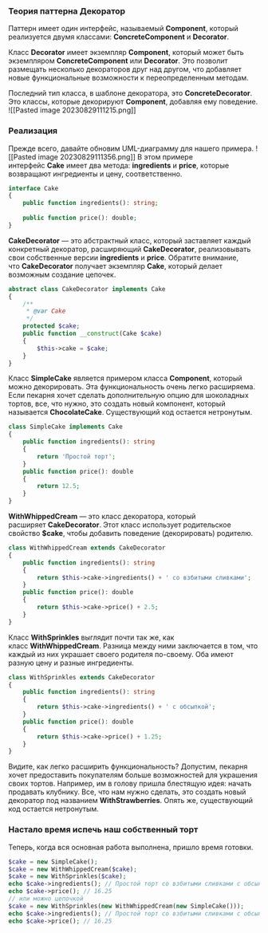 ### Теория паттерна Декоратор

Паттерн имеет один интерфейс, называемый **Component**, который реализуется двумя классами: **ConcreteComponent** и **Decorator**.

Класс **Decorator** имеет экземпляр **Component**, который может быть экземпляром **ConcreteComponent** или **Decorator**. Это позволит размещать несколько декораторов друг над другом, что добавляет новые функциональные возможности к переопределенным методам.

Последний тип класса, в шаблоне декоратора, это **ConcreteDecorator**. Это классы, которые декорируют **Component**, добавляя ему поведение.
![[Pasted image 20230829111215.png]]
### Реализация

Прежде всего, давайте обновим UML-диаграмму для нашего примера.
![[Pasted image 20230829111356.png]]
В этом примере интерфейс **Cake** имеет два метода: **ingredients** и **price**, которые возвращают ингредиенты и цену, соответственно.
```php
interface Cake
{
    public function ingredients(): string;
  
    public function price(): double;
}
```
**CakeDecorator** — это абстрактный класс, который заставляет каждый конкретный декоратор, расширяющий **CakeDecorator**, реализовывать свои собственные версии **ingredients** и **price**. Обратите внимание, что **CakeDecorator** получает экземпляр **Cake**, который делает возможным создание цепочек.
```php
abstract class CakeDecorator implements Cake
{
    /**
     * @var Cake
     */
    protected $cake;
    public function __construct(Cake $cake)
    {
        $this->cake = $cake;
    }
}
```
Класс **SimpleCake** является примером класса **Component**, который можно декорировать. Эта функциональность очень легко расширяема. Если пекарня хочет сделать дополнительную опцию для шоколадных тортов, все, что нужно, это создать новый компонент, который называется **ChocolateCake**. Существующий код остается нетронутым.
```php
class SimpleCake implements Cake
{
    public function ingredients(): string
    {
        return 'Простой торт';
    }
    public function price(): double
    {
        return 12.5;
    }
}
```
**WithWhippedCream** — это класс декоратора, который расширяет **CakeDecorator**. Этот класс использует родительское свойство **$cake**, чтобы добавить поведение (декорировать) родителю.
```php
class WithWhippedCream extends CakeDecorator
{
    public function ingredients(): string
    {
        return $this->cake->ingredients() + ' со взбитыми сливками';
    }
    public function price(): double
    {
        return $this->cake->price() + 2.5;
    }
}
```
Класс **WithSprinkles** выглядит почти так же, как класс **WithWhippedCream**. Разница между ними заключается в том, что каждый из них украшает своего родителя по-своему. Оба имеют разную цену и разные ингредиенты.
```php
class WithSprinkles extends CakeDecorator
{
    public function ingredients(): string
    {
        return $this->cake->ingredients() + ' с обсыпкой';
    }
    public function price(): double
    {
        return $this->cake->price() + 1.25;
    }
}
```
Видите, как легко расширить функциональность? Допустим, пекарня хочет предоставить покупателям больше возможностей для украшения своих тортов. Например, им в голову пришла блестящую идея: начать продавать клубнику. Все, что нам нужно сделать, это создать новый декоратор под названием **WithStrawberries**. Опять же, существующий код остается нетронутым.
### Настало время испечь наш собственный торт

Теперь, когда вся основная работа выполнена, пришло время готовки.
```php
$cake = new SimpleCake();
$cake = new WithWhippedCream($cake);
$cake = new WithSprinkles($cake);
echo $cake->ingredients(); // Простой торт со взбитыми сливками с обсыпкой
echo $cake->price(); // 16.25
// или можно цепочкой
$cake = new WithSprinkles(new WithWhippedCream(new SimpleCake()));
echo $cake->ingredients(); // Простой торт со взбитыми сливками с обсыпкой
echo $cake->price(); // 16.25
```

